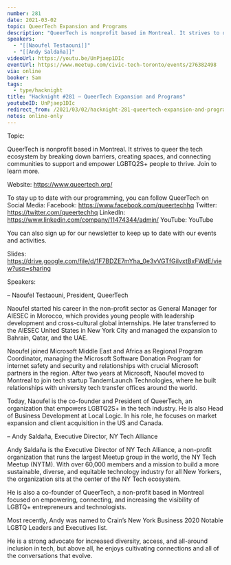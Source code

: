 ```yaml
---
number: 281
date: 2021-03-02
topic: QueerTech Expansion and Programs
description: "QueerTech is nonprofit based in Montreal. It strives to queer the tech ecosystem by breaking down barriers, creating spaces, and connecting communities to support and empower LGBTQ2S+ people to thrive. Join to learn more.  Website: https://www.queertech.org/"
speakers:
  - "[[Naoufel Testaouni]]"
  - "[[Andy Saldaña]]"
videoUrl: https://youtu.be/UnPjaep1DIc
eventUrl: https://www.meetup.com/civic-tech-toronto/events/276382498
via: online
booker: Sam
tags:
  - type/hacknight
title: "Hacknight #281 – QueerTech Expansion and Programs"
youtubeID: UnPjaep1DIc
redirect_from: /2021/03/02/hacknight-281-queertech-expansion-and-programs-with-naoufel-testaouni-andy-saldana/
notes: online-only
---
```


Topic:

QueerTech is nonprofit based in Montreal. It strives to queer the tech ecosystem by breaking down barriers, creating spaces, and connecting communities to support and empower LGBTQ2S+ people to thrive. Join to learn more.

Website: https://www.queertech.org/

To stay up to date with our programming, you can follow QueerTech on Social Media:
Facebook: https://www.facebook.com/queertechhq
Twitter: https://twitter.com/queertechhq
LinkedIn: https://www.linkedin.com/company/11474344/admin/
YouTube: YouTube

You can also sign up for our newsletter to keep up to date with our events and activities.

Slides: https://drive.google.com/file/d/1F7BDZE7mYha_0e3vVGTfGilvxtBxFWdE/view?usp=sharing

Speakers:

– Naoufel Testaouni, President, QueerTech

Naoufel started his career in the non-profit sector as General Manager for AIESEC in Morocco, which provides young people with leadership development and cross-cultural global internships. He later transferred to the AIESEC United States in New York City and managed the expansion to Bahrain, Qatar, and the UAE.

Naoufel joined Microsoft Middle East and Africa as Regional Program Coordinator, managing the Microsoft Software Donation Program for internet safety and security and relationships with crucial Microsoft partners in the region. After two years at Microsoft, Naoufel moved to Montreal to join tech startup TandemLaunch Technologies, where he built relationships with university tech transfer offices around the world.

Today, Naoufel is the co-founder and President of QueerTech, an organization that empowers LGBTQ2S+ in the tech industry. He is also Head of Business Development at Local Logic. In his role, he focuses on market expansion and client acquisition in the US and Canada.

– Andy Saldaña, Executive Director, NY Tech Alliance

Andy Saldaña is the Executive Director of NY Tech Alliance, a non-profit organization that runs the largest Meetup group in the world, the NY Tech Meetup (NYTM). With over 60,000 members and a mission to build a more sustainable, diverse, and equitable technology industry for all New Yorkers, the organization sits at the center of the NY Tech ecosystem.

He is also a co-founder of QueerTech, a non-profit based in Montreal focused on empowering, connecting, and increasing the visibility of LGBTQ+ entrepreneurs and technologists.

Most recently, Andy was named to Crain’s New York Business 2020 Notable LGBTQ Leaders and Executives list.

He is a strong advocate for increased diversity, access, and all-around inclusion in tech, but above all, he enjoys cultivating connections and all of the conversations that evolve.
